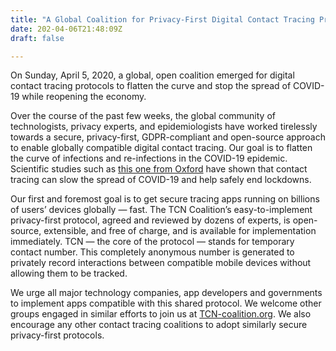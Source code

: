 ```yaml
---
title: "A Global Coalition for Privacy-First Digital Contact Tracing Protocols to Fight COVID-19"
date: 202-04-06T21:48:09Z
draft: false

---
```


On Sunday, April 5, 2020, a global, open coalition emerged for digital contact tracing protocols to flatten the curve and stop the spread of COVID-19 while reopening the economy.

Over the course of the past few weeks, the global community of technologists, privacy experts, and epidemiologists have worked tirelessly towards a secure, privacy-first, GDPR-compliant and open-source approach to enable globally compatible digital contact tracing. Our goal is to flatten the curve of infections and re-infections in the COVID-19 epidemic. Scientific studies such as [this one from Oxford](https://science.sciencemag.org/content/early/2020/03/30/science.abb6936) have shown that contact tracing can slow the spread of COVID-19 and help safely end lockdowns.

Our first and foremost goal is to get secure tracing apps running on billions of users’ devices globally — fast. The TCN Coalition’s easy-to-implement privacy-first protocol, agreed and reviewed by dozens of experts, is open-source, extensible, and free of charge, and is available for implementation immediately. TCN — the core of the protocol — stands for temporary contact number. This completely anonymous number is generated to privately record interactions between compatible mobile devices without allowing them to be tracked.

We urge all major technology companies, app developers and governments to implement apps compatible with this shared protocol. We welcome other groups engaged in similar efforts to join us at [TCN-coalition.org](http://TCN-coalition.org). We also encourage any other contact tracing coalitions to adopt similarly secure privacy-first protocols.
